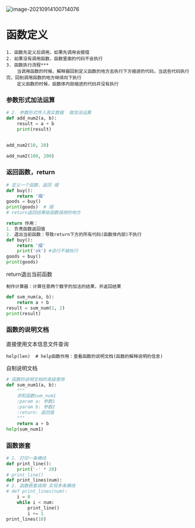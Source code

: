 ![image-20210914100714076](C:\Users\12311\AppData\Roaming\Typora\typora-user-images\image-20210914100714076.png)

# 函数定义

```
1. 函数先定义后调用，如果先调用会报错
2. 如果没有调用函数，函数里面的代码不会执行
3. 函数执行流程***
    当调用函数的时候，解释器回到定义函数的地方去执行下方缩进的代码，当这些代码执行完，回到调用函数的地方继续向下执行
    定义函数的时候，函数体内部缩进的代码并没有执行
```

### 参数形式加法运算

```python
# 2. 参数形式传入真实数据  做加法运算
def add_num2(a, b):
    result = a + b
    print(result)


add_num2(10, 20)

add_num2(100, 200)
```

### 返回函数，return

```python
# 定义一个函数，返回 烟
def buy():
    return '烟'
goods = buy()
print(goods)  # 烟
# return返回结果给函数调用的地方
```

```python
return 作用：
1. 负责函数返回值
2. 退出当前函数：导致return下方的所有代码(函数体内部)不执行
def buy():
    return '烟'
    print('ok') #该行不被执行
goods = buy()
print(goods)
```

return退出当前函数

```
制作计算器：计算任意两个数字的加法的结果，并返回结果
```

```python
def sum_num(a, b):
    return a + b
result = sum_num(1, 2)
print(result)
```



### 函数的说明文档

直接使用文本信息文件查询

```
help(len)  # help函数作用：查看函数的说明文档(函数的解释说明的信息)
```

自制说明文档

```python
# 函数的说明文档的高级使用
def sum_num1(a, b):
    """
    求和函数sum_num1
    :param a: 参数1
    :param b: 参数2
    :return: 返回值
    """
    return a + b
help(sum_num1)
```



### 函数嵌套

```python
# 1. 打印一条横线
def print_line():
    print('-' * 20)
# print_line()
def print_lines(num):
# 2. 函数嵌套调用 实现多条横线
# def print_lines(num):
    i = 0
    while i < num:
        print_line()
        i += 1
print_lines(10)
```

